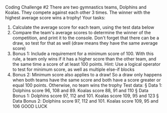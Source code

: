 Coding Challenge #2
There are two gymnastics teams, Dolphins and Koalas. They compete against each
other 3 times. The winner with the highest average score wins a trophy!
Your tasks:
1. Calculate the average score for each team, using the test data below
2. Compare the team's average scores to determine the winner of the competition,
and print it to the console. Don't forget that there can be a draw, so test for that
as well (draw means they have the same average score)
3. Bonus 1: Include a requirement for a minimum score of 100. With this rule, a
team only wins if it has a higher score than the other team, and the same time a
score of at least 100 points. Hint: Use a logical operator to test for minimum
score, as well as multiple else-if blocks  
4. Bonus 2: Minimum score also applies to a draw! So a draw only happens when
both teams have the same score and both have a score greater or equal 100
points. Otherwise, no team wins the trophy
Test data:
§ Data 1: Dolphins score 96, 108 and 89. Koalas score 88, 91 and 110
§ Data Bonus 1: Dolphins score 97, 112 and 101. Koalas score 109, 95 and 123
§ Data Bonus 2: Dolphins score 97, 112 and 101. Koalas score 109, 95 and 106
GOOD LUCK  
